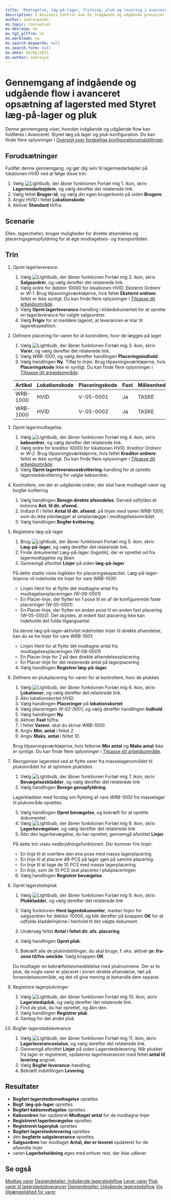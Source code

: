 ```yaml
---
title: 'Modtagelse, læg-på-lager, flytning, pluk og levering i avanceret lageropsætning med styret plukning og læg-på-lager'
description: I Business Central kan de indgående og udgående processer for modtagelse og placering på lager udføres på fire måder ved hjælp af forskellige funktioner afhængigt af kompleksitetsniveauet på lageret.
author: andreipanko
ms.topic: conceptual
ms.devlang: na
ms.tgt_pltfrm: na
ms.workload: na
ms.search.keywords: null
ms.search.form: null
ms.date: 04/01/2021
ms.author: andreipa
---
```


# <a name="walkthrough-of-inbound-and-outbound-flow-in-advanced-warehouse-configuration-with-directed-put-away-and-pick"></a><a name="walkthrough-of-inbound-and-outbound-flow-in-advanced-warehouse-configuration-with-directed-put-away-and-pick"></a>Gennemgang af indgående og udgående flow i avanceret opsætning af lagersted med Styret læg-på-lager og pluk

Denne gennemgang viser, hvordan indgående og udgående flow kan fuldføres i Avanceret: Styret læg på lager og pluk-konfiguration. Du kan finde flere oplysninger i [Oversigt over forskellige konfigurationsindstillinger](../../design-details-warehouse-management.md#overview-of-different-configuration-options).

## <a name="prerequisites"></a><a name="prerequisites"></a>Forudsætninger
Fuldfør denne gennemgang, og gør dig selv til lagermedarbejder på lokationen *HVID* ved at følge disse trin:  
1. Vælg ![Lightbulb, der åbner funktionen Fortæl mig 1.](../../media/ui-search/search_small.png "Fortæl mig, hvad du vil foretage dig") ikon, skriv **Lagermedarbejdere**, og vælg derefter det relaterede link.  
2. Vælg feltet **Bruger-id**, og vælg din egen brugerkonto på siden **Brugere**.  
3. Angiv HVID i feltet **Lokationskode**.  
4. Aktiver **Standard** til/fra.


## <a name="scenario"></a><a name="scenario"></a>Scenarie
Ellen, lagerchefen, bruger muligheder for direkte afsendelse og placeringsgenopfyldning for at øge modtagelses- og transporttiden.  

## <a name="steps"></a><a name="steps"></a>Trin

1. Opret lagerleverance.  

    1. Vælg ![Lightbulb, der åbner funktionen Fortæl mig 2.](../../media/ui-search/search_small.png "Fortæl mig, hvad du vil foretage dig") ikon, skriv **Salgsordrer**, og vælg derefter det relaterede link.  
    2. Vælg ordre for debitor 10000 for lokationen HVID. Eksternt Ordrenr er *W-1*. Brug tilpasningsværktøjerne, hvis feltet **Eksternt ordrenr.** feltet er ikke synligt. Du kan finde flere oplysninger i [Tilpasse dit arbejdsområde](../../ui-personalization-user.md).
    3. Vælg **Opret lagerleverance**-handling i kildedokumentet for at oprette en lagerleverance for valgte salgsordrer.
    4.  Vælg **Frigiv** for at meddele lageret, at leverancen er klar til lagerekspedition.  

2. Definere placering for varen for at kontrollere, hvor de lægges på lager 

    1.  Vælg ![Lightbulb, der åbner funktionen Fortæl mig 3.](../../media/ui-search/search_small.png "Fortæl mig, hvad du vil foretage dig") ikon, skriv **Varer**, og vælg derefter det relaterede link.  
    2.  Vælg *WRB-1000*, og vælg derefter handlingen **Placeringsindhold**.  
    3.  Vælg handlingen **Ny**. Tilføj to linjer. Brug tilpasningsværktøjerne, hvis **Placeringskode** ikke er synligt. Du kan finde flere oplysninger i [Tilpasse dit arbejdsområde](../../ui-personalization-user.md). 
    
    |Artikel|Lokationskode|Placeringskode|Fast|Måleenhed|
    |----------|----------|---------|---|------|  
    |WRB-1000|HVID|V-05-0001|Ja|TASKE|  
    |WRB-1000|HVID|V-05-0002|Ja|TASKE|

3. Opret lagermodtagelse.  

    1. Vælg ![Lightbulb, der åbner funktionen Fortæl mig 4.](../../media/ui-search/search_small.png "Fortæl mig, hvad du vil foretage dig") ikon, skriv **købsordrer**, og vælg derefter det relaterede link.  
    2. Vælg ordre for kreditor 10000 for lokationen HVID. Kreditor Ordrenr er *W-2*. Brug tilpasningsværktøjerne, hvis feltet **Kreditor ordrenr.** feltet er ikke synligt. Du kan finde flere oplysninger i [Tilpasse dit arbejdsområde](../../ui-personalization-user.md).
    3. Vælg **Opret lagerleveranceskvittering**-handling for at oprette lagerstedskvittering for valgte købsordrer.


4. Kontrollere, om der er udgående ordrer, der skal have modtaget varer og bogfør kvittering
    1. Vælg handlingen **Beregn direkte afsendelse**. Derved udfyldes et kolonne **Ant. til dir. afsend.**.
    2. Indtast 0 i feltet **Antal til dir. afsend.** på linjen med varen *WRB-1000*, som du ikke planlægger at omplanlægge i modtagelsesområdet.
    3. Vælg handlingen **Bogfør kvittering**.

5. Registrere læg-på-lager
    1. Brug ![Lightbulb, der åbner funktionen Fortæl mig 5.](../../media/ui-search/search_small.png "Fortæl mig, hvad du vil foretage dig") ikon, skriv **Læg-på-lager**, og vælg derefter det relaterede link.
    2. Finde dokumentet Læg-på-lager (logistik), der er oprettet ud fra lagermodtagelse og åben
    3. Gennemgå afsnittet **Linjer** på siden **læg-på-lager**

    På dette stadie vises logikken for placeringskapacitet. Læg-på-lager-linjerne vil indeholde tre linjer for vare *WRB-1000*:
    - Linjen Hent for at flytte det modtagne antal fra modtagelsesplaceringen (W-08-0001)
    - En Placer-linje, der flytter en 1 pose til en af de konfigurerede faste placeringer (W-05-0001)
    - En Placer-linje, der flytter en anden pose til en anden fast placering (W-05-0002). Det skyldes, at enkelt fast placering ikke kan indeholde det fulde tilgangsantal.

    Da denne læg-på-lager-aktivitet indeholder linjer til direkte afsendelse, kan du se tre linjer for vare *WRB-1001*:
    -  Linjen Hent for at flytte det modtagne antal fra modtagelsesplaceringen (W-08-0001)
    -  En Placer-linje for 2 på den direkte afsendelsesplacering
    -  En Placer-linje for det resterende antal på lagerplacering

    4. Vælg handlingen **Registrer læg-på-lager**.


6. Definere en plukplacering for varen for at kontrollere, hvor de plukkes 

    1.  Vælg ![Lightbulb, der åbner funktionen Fortæl mig 6.](../../media/ui-search/search_small.png "Fortæl mig, hvad du vil foretage dig") ikon, skriv **Lokationer**, og vælg derefter det relaterede link.  
    2.  Åbn lokationskortet *HVID*.  
    3.  Vælg handlingen **Placeringer** på **lokationskortet**
    4.  Vælg placeringen *W-02-0001*, og vælg derefter handlingen **Indhold**.  
    5.  Vælg handlingen **Ny**.  
    6.  Aktiver **Fast** til/fra.  
    7.  I feltet **Varenr.** skal du skrive *WRB-1000*. 
    8.  Angiv **Min. antal** i feltet *2*. 
    9.  Angiv **Maks. antal** i feltet *10*. 

    Brug tilpasningsværktøjerne, hvis felterne **Min antal** og **Maks antal** ikke er synlige. Du kan finde flere oplysninger i [Tilpasse dit arbejdsområde](../../ui-personalization-user.md). 

7. Reorganiser lagersted ved at flytte varer fra masselagerområdet til plukområdet for at optimere pluktiden.

    1. Vælg ![Lightbulb, der åbner funktionen Fortæl mig 7.](../../media/ui-search/search_small.png "Fortæl mig, hvad du vil foretage dig") ikon, skriv **Bevægelseskladder**, og vælg derefter det relaterede link
    2. Vælg handlingen **Beregn genopfyldning**. 

    Lagerkladden med forslag om flytning af vare *WRB-1000* fra masselager til plukområde oprettes.

    3. Vælg handlingen **Opret bevægelse**, og bekræft for at oprette dokumentet.
    4.  Vælg ![Lightbulb, der åbner funktionen Fortæl mig 8.](../../media/ui-search/search_small.png "Fortæl mig, hvad du vil foretage dig") ikon, skriv **Lagerbevægelser**, og vælg derefter det relaterede link
    5.  Åbn den lagerbevægelse, du har oprettet, gennemgå afsnittet **Linjer**

     På dette trin vises nedbrydningsfunktionen. Der kommer fire linjer:
    - En linje til at overføre den ene pose med masse lagerplacering
    - En linje til at placere 48-PCS på lager igen på samme placering. 
    - En linje til at tage de 10 PCS med masse lagerplacering
    - En linje, som de 10 PCS skal placeres i plukplaceringen

    6.  Vælg handlingen **Registrer bevægelse**.

8. Opret lagerstedspluk

    1. Vælg ![Lightbulb, der åbner funktionen Fortæl mig 9.](../../media/ui-search/search_small.png "Fortæl mig, hvad du vil foretage dig") ikon, skriv **Plukkladder**, og vælg derefter det relaterede link
    2. Vælg funktionen **Hent lagerdokumenter**, marker linjen for salgsordren for debitor 10000, og klik derefter på knappen **OK** for at udfylde kladdelinjerne i henhold til det valgte dokument.

    3. Undersøg feltet **Antal i feltet dir. afs. placering**. 

    4. Vælg handlingen **Opret pluk**.
    5. Bekræft alle de plukindstillinger, du skal bruge, f. eks. aktivér **pr. fra-zone til/fra-område**. Vælg knappen **OK**.
    
    Du modtager en bekræftelsesmeddelelse med pluknumrene. Der er to pluk, da nogle varer er placeret i zonen direkte afsendelse, tæt på forsendelsesområde, og det vil give mening at behandle dem separat.

9.  Registrere lagerplukninger
    1. Vælg ![Lightbulb, der åbner funktionen Fortæl mig 10.](../../media/ui-search/search_small.png "Fortæl mig, hvad du vil foretage dig") ikon, skriv **Lagerstedspluk**, og vælg derefter det relaterede link.
    2. Find de pluk, du har oprettet, og åbn den.
    3. Vælg handlingen **Registrer pluk**.
    4. Gentag for det andet pluk

10. Bogfør lagerstedsleverance
    
    1. Vælg ![Lightbulb, der åbner funktionen Fortæl mig 11.](../../media/ui-search/search_small.png "Fortæl mig, hvad du vil foretage dig") ikon, skriv **Lagerleverancestatus**, og vælg derefter det relaterede link.
    2. Gennemgå afsnittet **Linjer** på siden Lagerstedslevering. Når plukket fra lager er registreret, opdateres lagerleverancen med feltet **antal til levering** angivet.
    3. Vælg **Bogfør leverance**-handling.
    4. Bekræft indstillingen **Levering**.


## <a name="results"></a><a name="results"></a>Resultater
- **Bogført lagerstedsmodtagelse** oprettes
- **Bogf. læg-på-lager** oprettes    
- **Bogført købsmodtagelse** oprettes    
- **Købsordren** har opdateret **Modtaget antal** for de modtagne linjer
- **Registreret lagerbevægelse** oprettes
- **Registreret lagerpluk** oprettes
- **Bogført lagerstedslevering** oprettes
- den **bogførte salgsleverance** oprettes
- **Salgsordren** har modtaget **Antal, der er leveret** opdateret for de afsendte linjer
- varen **Lagerbeholdning** øges med enhver rest, der ikke udlever



## <a name="see-also"></a><a name="see-also"></a>Se også
[Modtag varer](../../warehouse-how-receive-items.md) 
[Designdetaljer: Indgående lagerstedsflow](../../design-details-inbound-warehouse-flow.md) 
[Lever varer](../../warehouse-how-ship-items.md) 
[Pluk varer til lagerstedsleverancer](../../warehouse-how-to-pick-items-for-warehouse-shipment.md) 
[Designdetaljer: Udgående lagerstedsflow](../../design-details-outbound-warehouse-flow.md) 
[Vis tilgængelighed for varer](../../inventory-how-availability-overview.md) 
